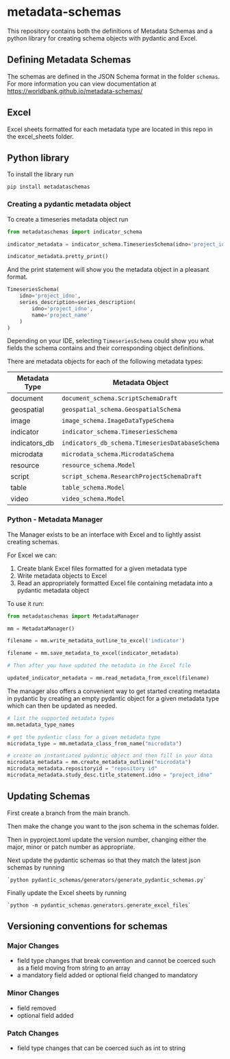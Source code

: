# metadata-schemas
This repository contains both the definitions of Metadata Schemas and a python library for creating schema objects with pydantic and Excel.

## Defining Metadata Schemas

The schemas are defined in the JSON Schema format in the folder `schemas`. For more information you can view documentation at https://worldbank.github.io/metadata-schemas/

## Excel

Excel sheets formatted for each metadata type are located in this repo in the excel_sheets folder.

## Python library

To install the library run

```pip install metadataschemas```

### Creating a pydantic metadata object

To create a timeseries metadata object run

```python
from metadataschemas import indicator_schema

indicator_metadata = indicator_schema.TimeseriesSchema(idno='project_idno',series_description=indicator_schema.SeriesDescription(idno='project_idno', name='project_name'))

indicator_metadata.pretty_print()
```
And the print statement will show you the metadata object in a pleasant format.
```python
TimeseriesSchema(
    idno='project_idno',
    series_description=series_description(
        idno='project_idno',
        name='project_name'
    )
)
```

Depending on your IDE, selecting `TimeseriesSchema` could show you what fields the schema contains and their corresponding object definitions.

There are metadata objects for each of the following metadata types:

| Metadata Type    | Metadata Object                                 |
|------------------|-------------------------------------------------|
| document         | `document_schema.ScriptSchemaDraft`             |
| geospatial       | `geospatial_schema.GeospatialSchema`            |
| image            | `image_schema.ImageDataTypeSchema`              |
| indicator        | `indicator_schema.TimeseriesSchema`             |
| indicators_db    | `indicators_db_schema.TimeseriesDatabaseSchema` |
| microdata        | `microdata_schema.MicrodataSchema`              |
| resource         | `resource_schema.Model`                         |
| script           | `script_schema.ResearchProjectSchemaDraft`      |
| table            | `table_schema.Model`                            |
| video            | `video_schema.Model`                            |

### Python - Metadata Manager

The Manager exists to be an interface with Excel and to lightly assist creating schemas.

For Excel we can:

1. Create blank Excel files formatted for a given metadata type
2. Write metadata objects to Excel
3. Read an appropriately formatted Excel file containing metadata into a pydantic metadata object

To use it run:

```python
from metadataschemas import MetadataManager

mm = MetadataManager()

filename = mm.write_metadata_outline_to_excel('indicator')

filename = mm.save_metadata_to_excel(indicator_metadata)

# Then after you have updated the metadata in the Excel file

updated_indicator_metadata = mm.read_metadata_from_excel(filename)
```
The manager also offers a convenient way to get started creating metadata in pydantic by creating an empty pydantic object for a given metadata type which can then be updated as needed.

```python
# list the supported metadata types
mm.metadata_type_names

# get the pydantic class for a given metadata type
microdata_type = mm.metadata_class_from_name("microdata")

# create an instantiated pydantic object and then fill in your data
microdata_metadata = mm.create_metadata_outline("microdata")
microdata_metadata.repositoryid = "repository id"
microdata_metadata.study_desc.title_statement.idno = "project_idno"
```


## Updating Schemas

First create a branch from the main branch.

Then make the change you want to the json schema in the schemas folder.

Then in pyproject.toml update the version number, changing either the major, minor or patch number as appropriate.

Next update the pydantic schemas so that they match the latest json schemas by running

    `python pydantic_schemas/generators/generate_pydantic_schemas.py`

Finally update the Excel sheets by running

    `python -m pydantic_schemas.generators.generate_excel_files`

## Versioning conventions for schemas

### Major Changes

- field type changes that break convention and cannot be coerced such as a field moving from string to an array
- a mandatory field added or optional field changed to mandatory

### Minor Changes

- field removed
- optional field added

### Patch Changes

- field type changes that can be coerced such as int to string
